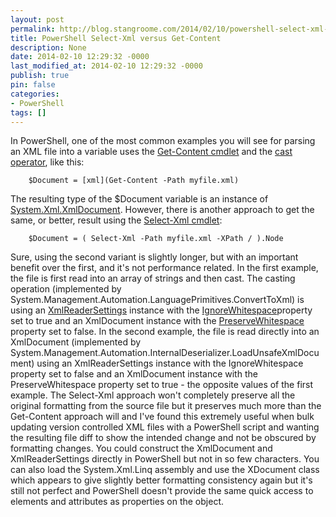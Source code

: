 ```yaml
---
layout: post
permalink: http://blog.stangroome.com/2014/02/10/powershell-select-xml-versus-get-content/
title: PowerShell Select-Xml versus Get-Content
description: None
date: 2014-02-10 12:29:32 -0000
last_modified_at: 2014-02-10 12:29:32 -0000
publish: true
pin: false
categories:
- PowerShell
tags: []
---
```

In PowerShell, one of the most common examples you will see for parsing an XML file into a variable uses the [Get-Content cmdlet](http://technet.microsoft.com/en-us/library/hh849787.aspx) and the [cast operator](http://technet.microsoft.com/en-us/library/hh847732.aspx), like this:
  
        $Document = [xml](Get-Content -Path myfile.xml)

The resulting type of the $Document variable is an instance of [System.Xml.XmlDocument](http://msdn.microsoft.com/en-us/library/system.xml.xmldocument). However, there is another approach to get the same, or better, result using the [Select-Xml cmdlet](http://technet.microsoft.com/en-us/library/hh849968.aspx):
  
        $Document = ( Select-Xml -Path myfile.xml -XPath / ).Node

Sure, using the second variant is slightly longer, but with an important benefit over the first, and it's not performance related. In the first example, the file is first read into an array of strings and then cast. The casting operation (implemented by System.Management.Automation.LanguagePrimitives.ConvertToXml) is using an [XmlReaderSettings](http://msdn.microsoft.com/en-us/library/system.xml.xmlreadersettings) instance with the [IgnoreWhitespace](http://msdn.microsoft.com/en-us/library/system.xml.xmlreadersettings.ignorewhitespace)property set to true and an XmlDocument instance with the [PreserveWhitespace](http://msdn.microsoft.com/en-us/library/system.xml.xmldocument.preservewhitespace) property set to false. In the second example, the file is read directly into an XmlDocument (implemented by System.Management.Automation.InternalDeserializer.LoadUnsafeXmlDocument) using an XmlReaderSettings instance with the IgnoreWhitespace property set to false and an XmlDocument instance with the PreserveWhitespace property set to true - the opposite values of the first example. The Select-Xml approach won't completely preserve all the original formatting from the source file but it preserves much more than the Get-Content approach will and I've found this extremely useful when bulk updating version controlled XML files with a PowerShell script and wanting the resulting file diff to show the intended change and not be obscured by formatting changes. You could construct the XmlDocument and XmlReaderSettings directly in PowerShell but not in so few characters. You can also load the System.Xml.Linq assembly and use the XDocument class which appears to give slightly better formatting consistency again but it's still not perfect and PowerShell doesn't provide the same quick access to elements and attributes as properties on the object.
